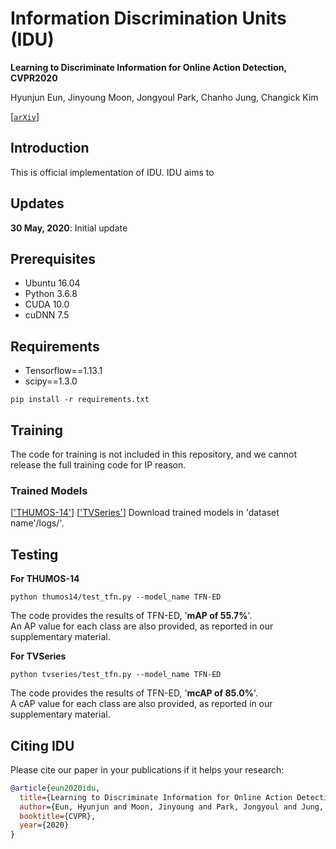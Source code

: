 # Information Discrimination Units (IDU)
**Learning to Discriminate Information for Online Action Detection, CVPR2020**

Hyunjun Eun, Jinyoung Moon, Jongyoul Park, Chanho Jung, Changick Kim

[[`arXiv`](https://arxiv.org/abs/1912.04461)]

## Introduction
This is official implementation of IDU. IDU aims to 

## Updates
**30 May, 2020**: Initial update

## Prerequisites
- Ubuntu 16.04  
- Python 3.6.8   
- CUDA 10.0  
- cuDNN 7.5

## Requirements
- Tensorflow==1.13.1  
- scipy==1.3.0  
```
pip install -r requirements.txt
```

## Training
The code for training is not included in this repository, and we cannot release the full training code for IP reason.

### Trained Models
[['THUMOS-14'](https://drive.google.com/uc?export=download&confirm=8b-Z&id=1DUpOzbLG-8ptpPVJrzsRiKFRIaO1FBcs)]
[['TVSeries'](https://drive.google.com/uc?export=download&confirm=A33G&id=1zJ7EfhQg91XVrV9ryjvmcoyQDEl3U_Fn)]
Download trained models in 'dataset name'/logs/'.


## Testing

__For THUMOS-14__  
```
python thumos14/test_tfn.py --model_name TFN-ED
```
The code provides the results of TFN-ED, '__mAP of 55.7%__'.  
An AP value for each class are also provided, as reported in our supplementary material.

__For TVSeries__  
```
python tvseries/test_tfn.py --model_name TFN-ED
```
The code provides the results of TFN-ED, '__mcAP of 85.0%__'.  
A cAP value for each class are also provided, as reported in our supplementary material.

## Citing IDU
Please cite our paper in your publications if it helps your research:

```BibTeX
@article{eun2020idu,
  title={Learning to Discriminate Information for Online Action Detection},
  author={Eun, Hyunjun and Moon, Jinyoung and Park, Jongyoul and Jung, Chanho and Kim, Changick},
  booktitle={CVPR},
  year={2020}
} 
```
